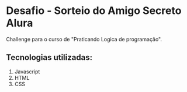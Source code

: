 <h1>Desafio - Sorteio do Amigo Secreto Alura</h1>
<p>Challenge para o curso de "Praticando Logica de programação". </p>
<h2>Tecnologias utilizadas:</h2>
<ol>
<li>Javascript</li>
<li>HTML</li>
<li>CSS</li>
</ol>
